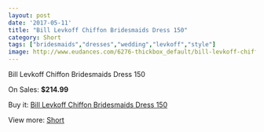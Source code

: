 ```yaml
---
layout: post
date: '2017-05-11'
title: "Bill Levkoff Chiffon Bridesmaids Dress 150"
category: Short
tags: ["bridesmaids","dresses","wedding","levkoff","style"]
image: http://www.eudances.com/6276-thickbox_default/bill-levkoff-chiffon-bridesmaids-dress-150.jpg
---
```

Bill Levkoff Chiffon Bridesmaids Dress 150

On Sales: **$214.99**
<a href="https://www.eudances.com/en/short/2269-bill-levkoff-chiffon-bridesmaids-dress-150.html"><amp-img layout="responsive" width="600" height="600" src="//www.eudances.com/6276-thickbox_default/bill-levkoff-chiffon-bridesmaids-dress-150.jpg" alt="Bill Levkoff Chiffon Bridesmaids Dress 150 0" /></a>

Buy it: [Bill Levkoff Chiffon Bridesmaids Dress 150](https://www.eudances.com/en/short/2269-bill-levkoff-chiffon-bridesmaids-dress-150.html "Bill Levkoff Chiffon Bridesmaids Dress 150")

View more: [Short](https://www.eudances.com/en/25-short "Short")